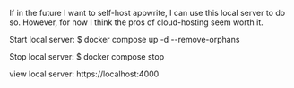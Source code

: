 If in the future I want to self-host appwrite, I can use this local server to do so. However, for now I think the pros of cloud-hosting seem worth it.

Start local server:
$ docker compose up -d --remove-orphans

Stop local server:
$ docker compose stop

view local server:
https://localhost:4000